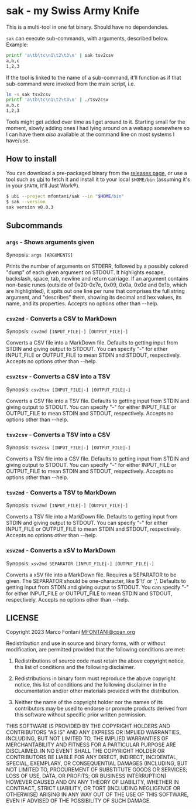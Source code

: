 # sak - my Swiss Army Knife

This is a multi-tool in one fat binary. Should have no dependencies.

`sak` can execute sub-commands, with arguments, described below. Example:

```bash
printf 'a\tb\tc\n1\t2\t3\n' | sak tsv2csv
a,b,c
1,2,3
```

If the tool is linked to the name of a sub-command, it'll function as if that
sub-command were invoked from the main script, i.e.

```bash
ln -s sak tsv2csv
printf 'a\tb\tc\n1\t2\t3\n' | ./tsv2csv
a,b,c
1,2,3
```

Tools might get added over time as I get around to it.  Starting small for the
moment, slowly adding ones I had lying around on a webapp somewhere so I can
have them _also_ available at the command line on most systems I have/use.

## How to install

You can download a pre-packaged binary from the
[releases page](https://github.com/mfontani/sak/releases),
or use a tool such as [ubi](https://github.com/houseabsolute/ubi) to fetch it
and install it to your local `$HOME/bin` (assuming it's in your `$PATH`, it'll
Just Work®).

```bash
$ ubi --project mfontani/sak --in "$HOME/bin"
$ sak --version
sak version v0.0.3
```

## Subcommands

### `args` - Shows arguments given

Synopsis: `args [ARGUMENTS]`

Prints the number of arguments on STDERR, followed by a possibly colored "dump"
of each given argument on STDOUT. It highlights escape, backslash, space, tab,
newline and return carriage.
If an argument contains non-basic runes (outside of 0x20-0x7e, 0x09, 0x0a, 0x0d
and 0x1b, which are highlighted), it spits out one line per rune that comprises
the full string argument, and "describes" them, showing its decimal and hex
values, its name, and its properties.
Accepts no options other than --help.

### `csv2md` - Converts a CSV to MarkDown

Synopsis: `csv2md [INPUT_FILE|-] [OUTPUT_FILE|-]`

Converts a CSV file into a MarkDown file. Defaults to getting input from STDIN
and giving output to STDOUT. You can specify "-" for either INPUT_FILE or
OUTPUT_FILE to mean STDIN and STDOUT, respectively.
Accepts no options other than --help.

### `csv2tsv` - Converts a CSV into a TSV

Synopsis: `csv2tsv [INPUT_FILE|-] [OUTPUT_FILE|-]`

Converts a CSV file into a TSV file. Defaults to getting input from STDIN
and giving output to STDOUT. You can specify "-" for either INPUT_FILE or
OUTPUT_FILE to mean STDIN and STDOUT, respectively.
Accepts no options other than --help.

### `tsv2csv` - Converts a TSV into a CSV

Synopsis: `tsv2csv [INPUT_FILE|-] [OUTPUT_FILE|-]`

Converts a TSV file into a CSV file. Defaults to getting input from STDIN
and giving output to STDOUT. You can specify "-" for either INPUT_FILE or
OUTPUT_FILE to mean STDIN and STDOUT, respectively.
Accepts no options other than --help.

### `tsv2md` - Converts a TSV to MarkDown

Synopsis: `tsv2md [INPUT_FILE|-] [OUTPUT_FILE|-]`

Converts a TSV file into a MarkDown file. Defaults to getting input from STDIN
and giving output to STDOUT. You can specify "-" for either INPUT_FILE or
OUTPUT_FILE to mean STDIN and STDOUT, respectively.
Accepts no options other than --help.

### `xsv2md` - Converts a xSV to MarkDown

Synopsis: `xsv2md SEPARATOR [INPUT_FILE|-] [OUTPUT_FILE|-]`

Converts a xSV file into a MarkDown file. Requires a SEPARATOR to be given.
The SEPARATOR should be one-character, like $'\t' or ','.
Defaults to getting input from STDIN and giving output to STDOUT.
You can specify "-" for either INPUT_FILE or OUTPUT_FILE to mean STDIN and STDOUT,
respectively.
Accepts no options other than --help.

## LICENSE

Copyright 2023 Marco Fontani <MFONTANI@cpan.org>

Redistribution and use in source and binary forms, with or without
modification, are permitted provided that the following conditions are met:

1. Redistributions of source code must retain the above copyright notice,
   this list of conditions and the following disclaimer.

2. Redistributions in binary form must reproduce the above copyright notice,
   this list of conditions and the following disclaimer in the documentation
   and/or other materials provided with the distribution.

3. Neither the name of the copyright holder nor the names of its contributors
   may be used to endorse or promote products derived from this software
   without specific prior written permission.

THIS SOFTWARE IS PROVIDED BY THE COPYRIGHT HOLDERS AND CONTRIBUTORS "AS IS"
AND ANY EXPRESS OR IMPLIED WARRANTIES, INCLUDING, BUT NOT LIMITED TO, THE
IMPLIED WARRANTIES OF MERCHANTABILITY AND FITNESS FOR A PARTICULAR PURPOSE
ARE DISCLAIMED. IN NO EVENT SHALL THE COPYRIGHT HOLDER OR CONTRIBUTORS BE
LIABLE FOR ANY DIRECT, INDIRECT, INCIDENTAL, SPECIAL, EXEMPLARY, OR
CONSEQUENTIAL DAMAGES (INCLUDING, BUT NOT LIMITED TO, PROCUREMENT OF
SUBSTITUTE GOODS OR SERVICES; LOSS OF USE, DATA, OR PROFITS; OR BUSINESS
INTERRUPTION) HOWEVER CAUSED AND ON ANY THEORY OF LIABILITY, WHETHER IN
CONTRACT, STRICT LIABILITY, OR TORT (INCLUDING NEGLIGENCE OR OTHERWISE)
ARISING IN ANY WAY OUT OF THE USE OF THIS SOFTWARE, EVEN IF ADVISED OF THE
POSSIBILITY OF SUCH DAMAGE.

